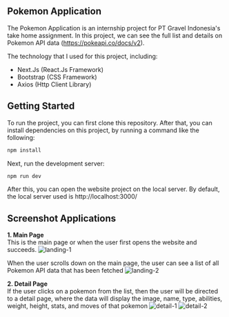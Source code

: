 ## Pokemon Application
The Pokemon Application is an internship project for PT Gravel Indonesia's take home assignment. In this project, we can see the full list and details on Pokemon API data (https://pokeapi.co/docs/v2).

The technology that I used for this project, including:
- Next.Js (React.Js Framework)
- Bootstrap (CSS Framework)
- Axios (Http Client Library)

## Getting Started
To run the project, you can first clone this repository. After that, you can install dependencies on this project, by running a command like the following:

```bash
npm install
```

Next, run the development server:

```bash
npm run dev
```

After this, you can open the website project on the local server. By default, the local server used is http://localhost:3000/

## Screenshot Applications
**1. Main Page** <br/>
This is the main page or when the user first opens the website and succeeds.
![landing-1](https://user-images.githubusercontent.com/55655608/216897432-a83d5b0c-7950-4906-ab2b-c17ed883f0ef.png)

When the user scrolls down on the main page, the user can see a list of all Pokemon API data that has been fetched
![landing-2](https://user-images.githubusercontent.com/55655608/216898048-5580172a-186b-4dc0-a42e-85029944b661.png)

**2. Detail Page** <br/>
If the user clicks on a pokemon from the list, then the user will be directed to a detail page, where the data will display the image, name, type, abilities, weight, height, stats, and moves of that pokemon
![detail-1](https://user-images.githubusercontent.com/55655608/216898486-b7d384de-73eb-49f3-979f-b3b3ece37e94.png)
![detail-2](https://user-images.githubusercontent.com/55655608/216898883-b460133d-b77e-4dbe-8048-14be2f562e83.png)
